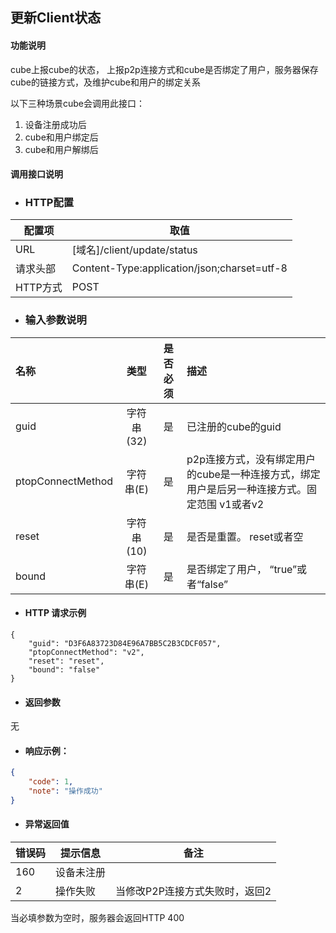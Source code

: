 ## 更新Client状态

#### 功能说明

cube上报cube的状态， 上报p2p连接方式和cube是否绑定了用户，服务器保存cube的链接方式，及维护cube和用户的绑定关系

以下三种场景cube会调用此接口：  
1. 设备注册成功后  
2. cube和用户绑定后  
3. cube和用户解绑后

#### 调用接口说明

* ### HTTP配置

| 配置项 | 取值 |
| --- | --- |
| URL | \[域名\]/client/update/status |
| 请求头部 | Content-Type:application/json;charset=utf-8 |
| HTTP方式 | POST |

* ### 输入参数说明

| 名称 | 类型 | 是否必须 | 描述 |
| :--- | :---: | :---: | :--- |
| guid | 字符串\(32\) | 是 | 已注册的cube的guid |
| ptopConnectMethod | 字符串\(E\) | 是 | p2p连接方式，没有绑定用户的cube是一种连接方式，绑定用户是后另一种连接方式。固定范围 v1或者v2 |
| reset | 字符串\(10\) | 是 | 是否是重置。 reset或者空 |
| bound | 字符串\(E\) | 是 | 是否绑定了用户， “true”或者“false” |

* #### HTTP 请求示例

```
{
    "guid": "D3F6A83723D84E96A7BB5C2B3CDCF057",
    "ptopConnectMethod": "v2",
    "reset": "reset",
    "bound": "false"
}
```

* #### 返回参数

无

* #### 响应示例：

```json
{
    "code": 1,
    "note": "操作成功"
}
```

* #### 异常返回值

| 错误码 | 提示信息 | 备注 |
| --- | --- | --- |
| 160 | 设备未注册 |  |
| 2 | 操作失败 | 当修改P2P连接方式失败时，返回2 |

当必填参数为空时，服务器会返回HTTP 400

